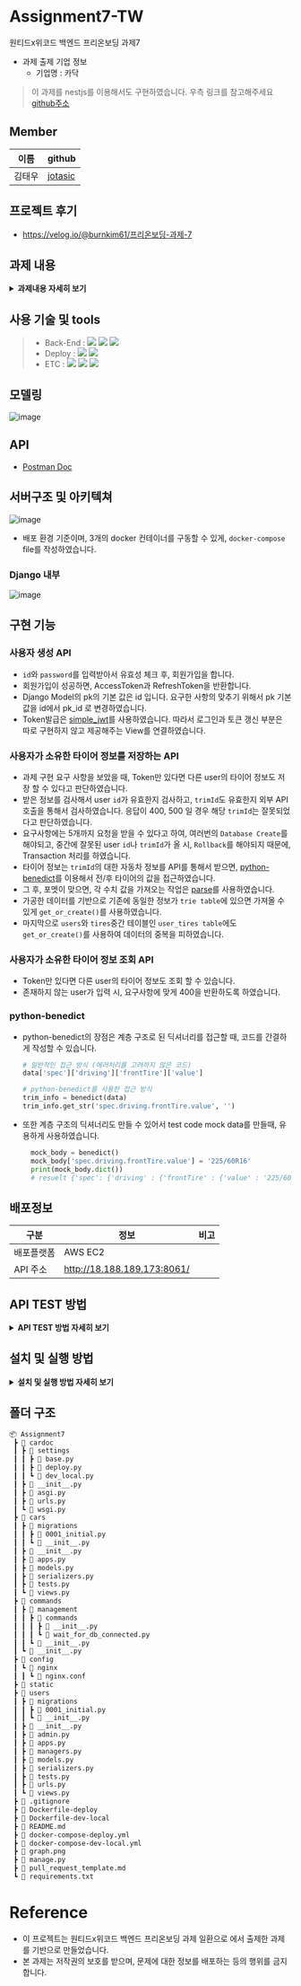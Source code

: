 # Assignment7-TW

원티드x위코드 백엔드 프리온보딩 과제7
- 과제 출제 기업 정보
  - 기업명 : 카닥

> 이 과제를 nestjs를 이용해서도 구현하였습니다. 우측 링크를 참고해주세요 [github주소](https://github.com/Wanted-Preonboarding-Backend-1st-G5/Assignment7-TW-NESTJS)

## Member
| 이름  | github                                   |
|-------|-----------------------------------------|
|김태우 |[jotasic](https://github.com/jotasic)     | 

## 프로젝트 후기
- https://velog.io/@burnkim61/프리온보딩-과제-7

## 과제 내용
<details>
<summary><b>과제내용 자세히 보기</b></summary>
<div markdown="1">

### **[필수 포함 사항]**
- READ.ME 작성
    - 프로젝트 빌드, 자세한 실행 방법 명시
    - 구현 방법과 이유에 대한 간략한 설명
    - **서버 구조 및 디자인 패턴에 대한 개략적인 설명**
    - 완료된 시스템이 배포된 서버의 주소
    - 해당 과제를 진행하면서 회고 내용 블로그 포스팅
- Swagger나 Postman을 이용하여 API 테스트 가능하도록 구현
  
### 1. 배경 및 공통 요구사항

<aside>
😁 **카닥에서 실제로 사용하는 프레임워크를 토대로 타이어 API를 설계 및 구현합니다.**

</aside>

- 데이터베이스 환경은 별도로 제공하지 않습니다.
 **RDB중 원하는 방식을 선택**하면 되며, sqlite3 같은 별도의 설치없이 이용 가능한 in-memory DB도 좋으며, 가능하다면 Docker로 준비하셔도 됩니다.
- 단, 결과 제출 시 README.md 파일에 실행 방법을 완벽히 서술하여 DB를 포함하여 전체적인 서버를 구동하는데 문제없도록 해야합니다.
- 데이터베이스 관련처리는 raw query가 아닌 **ORM을 이용하여 구현**합니다.
- Response Codes API를 성공적으로 호출할 경우 200번 코드를 반환하고, 그 외의 경우에는 아래의 코드로 반환합니다.

| Response Code  | Description                     |
|-------|------------------------------------------|
|200 OK	|성공
|400 Bad Request	|Parameter가 잘못된 (범위, 값 등)|
|401 Unauthorized	|인증을 위한 Header가 잘못됨|
|500 Internal Server Error	|기타 서버 에러|

---

### 2. 사용자 생성 API

🎁 **요구사항**

- ID/Password로 사용자를 생성하는 API.
- 인증 토큰을 발급하고 이후의 API는 인증된 사용자만 호출할 수 있다.

```jsx
/* Request Body 예제 */

 { "id": "candycandy", "password": "ASdfdsf3232@" }
```

---

### 3. 사용자가 소유한 타이어 정보를 저장하는 API

🎁 **요구사항**

- 자동차 차종 ID(trimID)를 이용하여 사용자가 소유한 자동차 정보를 저장한다.
- 한 번에 최대 5명까지의 사용자에 대한 요청을 받을 수 있도록 해야한다. 즉 사용자 정보와 trimId 5쌍을 요청데이터로 하여금 API를 호출할 수 있다는 의미이다.

```jsx
/* Request Body 예제 */
[
  {
    "id": "candycandy",
    "trimId": 5000
  },
  {
    "id": "mylovewolkswagen",
    "trimId": 9000
  },
  {
    "id": "bmwwow",
    "trimId": 11000
  },
  {
    "id": "dreamcar",
    "trimId": 15000
  }
]
```

🔍 **상세구현 가이드**

- 자동차 정보 조회 API의 사용은 아래와 같이 5000, 9000부분에 trimId를 넘겨서 조회할 수 있다.
 **자동차 정보 조회 API 사용 예제**
  
📄 [https://dev.mycar.cardoc.co.kr/v1/trim/5000](https://dev.mycar.cardoc.co.kr/v1/trim/5000)
  
📄 [https://dev.mycar.cardoc.co.kr/v1/trim/9000](https://dev.mycar.cardoc.co.kr/v1/trim/9000)

📄 [https://dev.mycar.cardoc.co.kr/v1/trim/11000](https://dev.mycar.cardoc.co.kr/v1/trim/11000)

📄 [https://dev.mycar.cardoc.co.kr/v1/trim/15000](https://dev.mycar.cardoc.co.kr/v1/trim/15000)
  
  
- 조회된 정보에서 타이어 정보는 spec → driving → frontTire/rearTire 에서 찾을 수 있다.
- 타이어 정보는 205/75R18의 포맷이 정상이다. 205는 타이어 폭을 의미하고 75R은 편평비, 그리고 마지막 18은 휠사이즈로써 {폭}/{편평비}R{18}과 같은 구조이다.
 위와 같은 형식의 데이터일 경우만 DB에 항목별로 나누어 서로다른 Column에 저장하도록 한다.

  
### 4. 사용자가 소유한 타이어 정보 조회 API

🎁 **요구사항**

- 사용자 ID를 통해서 2번 API에서 저장한 타이어 정보를 조회할 수 있어야 한다.

</div>
</details>

## 사용 기술 및 tools
> - Back-End :  <img src="https://img.shields.io/badge/Python 3.8-3776AB?style=for-the-badge&logo=Python&logoColor=white"/>&nbsp;<img src="https://img.shields.io/badge/Django 3.2-092E20?style=for-the-badge&logo=Django&logoColor=white"/>&nbsp;<img src="https://img.shields.io/badge/PostgreSQL 14.0-0064a5?style=for-the-badge&logo=PostgreSQL&logoColor=white"/>
> - Deploy : <img src="https://img.shields.io/badge/AWS_EC2-232F3E?style=for-the-badge&logo=Amazon&logoColor=white"/>&nbsp;<img src="https://img.shields.io/badge/Docker-0052CC?style=for-the-badge&logo=Docker&logoColor=white"/>
> - ETC :  <img src="https://img.shields.io/badge/Git-F05032?style=for-the-badge&logo=Git&logoColor=white"/>&nbsp;<img src="https://img.shields.io/badge/Github-181717?style=for-the-badge&logo=Github&logoColor=white"/>&nbsp;<img src="https://img.shields.io/badge/Postman-FF6C37?style=for-the-badge&logo=Postman&logoColor=white"/>&nbsp;

## 모델링
![image](https://user-images.githubusercontent.com/8219812/142984423-91c4b109-4ab8-4d4e-b6dd-7ee54bbdae10.png)

## API
- [Postman Doc](https://documenter.getpostman.com/view/16042359/UVJYJyot)


## 서버구조 및 아키텍쳐

![image](https://user-images.githubusercontent.com/8219812/143032089-92176d71-6887-4e3e-83c2-19a664835a3e.png)

- 배포 환경 기준이며, 3개의 docker 컨테이너를 구동할 수 있게, `docker-compose` file를 작성하였습니다.

### Django 내부
![image](https://user-images.githubusercontent.com/8219812/143771232-1f666a84-57cd-4fc0-b7c9-5620beefed66.png)


## 구현 기능

### 사용자 생성 API
- `id`와 `password`를 입력받아서 유효성 체크 후, 회원가입을 합니다.
- 회원가입이 성공하면, AccessToken과 RefreshToken을 반환합니다.
-  Django Model의 pk의 기본 값은 id 입니다. 요구한 사항의 맞추기 위해서 pk 기본 값을 id에서 pk_id 로 변경하였습니다.
-  Token발급은 [simple_jwt](https://django-rest-framework-simplejwt.readthedocs.io/en/latest/)를 사용하였습니다. 따라서 로그인과 토큰 갱신 부분은 따로 구현하지 않고 제공해주는 View를 연결하였습니다.

### 사용자가 소유한 타이어 정보를 저장하는 API
- 과제 구현 요구 사항을 보았을 때, Token만 있다면 다른 user의 타이어 정보도 저장 할 수 있다고 판단하였습니다.
- 받은 정보를 검사해서 user `id`가 유효한지 검사하고, `trimId`도 유효한지 외부 API 호출을 통해서 검사하였습니다. 응답이 400, 500 일 경우 해당 `trimId`는 잘못되었다고 판단하였습니다.
- 요구사항에는 5개까지 요청을 받을 수 있다고 하여, 여러번의 `Database Create`를 해야되고, 중간에 잘못된 user `id`나 `trimId`가 올 시, `Rollback`를 해야되지 때문에, Transaction 처리를 하였습니다.
- 타이어 정보는 `trimId`의 대한 자동차 정보를 API를 통해서 받으면, [python-benedict](https://pypi.org/project/python-benedict/)를 이용해서 전/후 타이어의 값을 접근하였습니다.
- 그 후, 포멧이 맞으면, 각 수치 값을 가져오는 작업은 [parse](https://pypi.org/project/parse/)를 사용하였습니다.
- 가공한 데이터를 기반으로 기존에 동일한 정보가 `trie table`에 있으면 가져올 수 있게 `get_or_create()`를 사용하였습니다.
- 마지막으로 `users`와 `tires`중간 테이블인 `user_tires table`에도 `get_or_create()`를 사용하여 데이터의 중복을 피하였습니다.

### 사용자가 소유한 타이어 정보 조회 API
- Token만 있다면 다른 user의 타이어 정보도 조회 할 수 있습니다.
- 존재하지 않는 user가 입력 시, 요구사항에 맞게 400을 반환하도록 하였습니다.


### python-benedict
- python-benedict의 장점은 계층 구조로 된 딕셔너리를 접근할 때, 코드를 간결하게 작성할 수 있습니다.
  ```python
  # 일반적인 접근 방식 (에러처리를 고려하지 않은 코드)
  data['spec']['driving']['frontTire']['value']
  
  # python-benedict를 사용한 접근 방식
  trim_info = benedict(data)
  trim_info.get_str('spec.driving.frontTire.value', '')
  ```
- 또한 계층 구조의 딕셔너리도 만들 수 있어서 test code mock data를 만들때, 유용하게 사용하였습니다.
  ```python
    mock_body = benedict()
    mock_body['spec.driving.frontTire.value'] = '225/60R16'
    print(mock_body.dict())
    # resuelt {'spec': {'driving' : {'frontTire' : {'value' : '225/60R16'}}}}
  ```

## 배포정보
|구분   |  정보          |비고|
|-------|----------------|----|
|배포플랫폼 | AWS EC2    |    |
|API 주소 |http://18.188.189.173:8061/          |    |


## API TEST 방법

<details>
  <summary><b>API TEST 방법 자세히 보기</b></summary>
<div markdown="1">

1. 우측 링크를 클릭해서 Postman으로 들어갑니다. [링크](https://www.postman.com/wecode-21-1st-kaka0/workspace/assignment7-cardoc/collection/16042359-a366ebbd-8548-41b4-9793-986bd6d81a8a?ctx=documentation)

2. Postman 우측 상단에  ENVIRONMENT 설정 버튼를 클릭해서(눈 모양) `DJANGP_SERVER_URL` 설정이 올바른지 확인합니다. (http://18.188.189.173:8061) 올바르지 않으면 수정합니다.

![image](https://user-images.githubusercontent.com/8219812/143769923-b47703d6-94f9-4c2c-a57c-c8007f16404b.png)

3. 제공한 회원가입 API를 이용해서 `Cardoc-Django`탭에 있는 회원가입을 진행합니다. 회원가입이 성공하면 Access, Refresh Token을 반환합니다.

![image](https://user-images.githubusercontent.com/8219812/143769970-6c51e15b-8f61-44d0-ad6b-93898f03fee5.png)

4. Access 토큰을 이미지를 참고해서 입력하고, 저장합니다.

![image](https://user-images.githubusercontent.com/8219812/143770006-25500af2-aac7-46ee-853b-7f8717077601.png)
  
5. 이제 Access Token이 설정되었기 때문에, 다른 API를 호출할 수 있습니다.

6 만약 Send 버튼이 비활성화 이시면 fork를 이용해서 해당 postman project를 복사해서 시도하길 바랍니다.
  
  ![image](https://user-images.githubusercontent.com/8219812/143040169-cb3bbba5-7583-4937-b5b6-35489bcd5c7d.png)
  
</div>
</details>

## 설치 및 실행 방법
<details>
 <summary><b>설치 및 실행 방법 자세히 보기</b></summary>
<div markdown="1">
  
###  Local 개발 및 테스트용

1. 해당프로젝트를 clone 하고, 프로젝트 폴더로 들어간다.
    ```bash
    git clone https://github.com/Wanted-Preonboarding-Backend-1st-G5/Assignment7-TW
    cd Assignment7-TW
    ```

2. docker-compose 명령어를 이용해서 서버와 db를 실행시킨다.
    ```bash
    docker-compose -f ./docker-compose-dev-local.yml up
    docker-compose -f ./docker-compose-dev-local.yml up -d //백그라운드 실행
    ```

###  배포용 
1. 해당프로젝트를 clone 하고, 프로젝트 폴더로 들어간다.
  ```bash
  git clone https://github.com/Wanted-Preonboarding-Backend-1st-G5/Assignment7-TW
  cd Assignment7-TW
  ```

2. 환경설정 파일을 만든다.

  .dockerenv.deploy.backend
  
    ```bash
      DJANGO_SECRET_KEY='django시크릿키'
      SQL_DATABASE_NAME=database이름
      SQL_PASSWORD=database비밀번호
    ```
  
  .dockerenv.deploy.db
  
    ```bash
      POSTGRES_DB=database이름
      POSTGRES_PASSWORD=database비밀번호
    ```
 
3. docker-compose 명령어를 이용해서 서버와 db를 실행시킨다.
  
  ```bash
  docker-compose -f ./docker-compose-deploy.yml up --build -d
  ```
  
</div>
</details>

## 폴더 구조
```bash
📦 Assignment7
 ┣ 📂 cardoc
 ┃ ┣ 📂 settings
 ┃ ┃ ┣ 📜 base.py
 ┃ ┃ ┣ 📜 deploy.py
 ┃ ┃ ┗ 📜 dev_local.py
 ┃ ┣ 📜 __init__.py
 ┃ ┣ 📜 asgi.py
 ┃ ┣ 📜 urls.py
 ┃ ┗ 📜 wsgi.py
 ┣ 📂 cars
 ┃ ┣ 📂 migrations
 ┃ ┃ ┣ 📜 0001_initial.py
 ┃ ┃ ┗ 📜 __init__.py
 ┃ ┣ 📜 __init__.py
 ┃ ┣ 📜 apps.py
 ┃ ┣ 📜 models.py
 ┃ ┣ 📜 serializers.py
 ┃ ┣ 📜 tests.py
 ┃ ┗ 📜 views.py
 ┣ 📂 commands
 ┃ ┣ 📂 management
 ┃ ┃ ┣ 📂 commands
 ┃ ┃ ┃ ┣ 📜 __init__.py
 ┃ ┃ ┃ ┗ 📜 wait_for_db_connected.py
 ┃ ┃ ┗ 📜 __init__.py
 ┃ ┗ 📜 __init__.py
 ┣ 📂 config
 ┃ ┗ 📂 nginx
 ┃ ┃ ┗ 📜 nginx.conf
 ┣ 📂 static
 ┣ 📂 users
 ┃ ┣ 📂 migrations
 ┃ ┃ ┣ 📜 0001_initial.py
 ┃ ┃ ┗ 📜 __init__.py
 ┃ ┣ 📜 __init__.py
 ┃ ┣ 📜 admin.py
 ┃ ┣ 📜 apps.py
 ┃ ┣ 📜 managers.py
 ┃ ┣ 📜 models.py
 ┃ ┣ 📜 serializers.py
 ┃ ┣ 📜 tests.py
 ┃ ┣ 📜 urls.py
 ┃ ┗ 📜 views.py
 ┣ 📜 .gitignore
 ┣ 📜 Dockerfile-deploy
 ┣ 📜 Dockerfile-dev-local
 ┣ 📜 README.md
 ┣ 📜 docker-compose-deploy.yml
 ┣ 📜 docker-compose-dev-local.yml
 ┣ 📜 graph.png
 ┣ 📜 manage.py
 ┣ 📜 pull_request_template.md
 ┗ 📜 requirements.txt
```


# Reference
- 이 프로젝트는 원티드x위코드 백엔드 프리온보딩 과제 일환으로 에서 출제한 과제를 기반으로 만들었습니다.
- 본 과제는 저작권의 보호를 받으며, 문제에 대한 정보를 배포하는 등의 행위를 금지 합니다.
